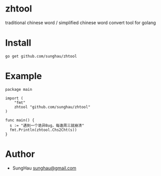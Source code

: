 # zhtool
traditional chinese word / simplified chinese word convert tool for golang

# Install
```
go get github.com/sunghau/zhtool
```

# Example
```
package main

import (
	"fmt"
	zhtool "github.com/sunghau/zhtool"
)

func main() {
  s := "遇到一个诡异Bug，每逢周三就崩溃"
  fmt.Println(zhtool.Chs2Cht(s))
}
```

# Author
* SungHau <sunghau@gmail.com>
